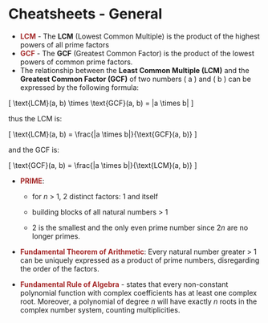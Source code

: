 # Cheatsheets - General


- **<span style="color: brown; font-weight:bold; font-style: normal">LCM</span>** - The **LCM** (Lowest Common Multiple) is the product of the highest powers of all prime factors
- **<span style="color: brown; font-weight:bold; font-style: normal">GCF</span>** - The **GCF** (Greatest Common Factor) is the product of the lowest powers of common prime factors.
- The relationship between the **Least Common Multiple (LCM)** and the **Greatest Common Factor (GCF)** of two numbers \( a \) and \( b \) can be expressed by the following formula:

\[
\text{LCM}(a, b) \times \text{GCF}(a, b) = |a \times b|
\]

thus the LCM is:

\[
\text{LCM}(a, b) = \frac{|a \times b|}{\text{GCF}(a, b)}
\]

and the GCF is:

\[
\text{GCF}(a, b) = \frac{|a \times b|}{\text{LCM}(a, b)}
\]

- **<span style="color: brown; font-weight:bold; font-style: normal">PRIME</span>**:
    - for $n$ > 1, 2 distinct factors: 1 and itself
    - building blocks of all natural numbers > 1

    - 2 is the smallest and the only even prime number since $2n$ are no longer primes.

- **<span style="color: brown; font-weight:bold; font-style: normal">Fundamental Theorem of Arithmetic</span>**: Every natural number greater > 1 can be uniquely expressed as a product of prime numbers, disregarding the order of the factors.

- **<span style="color: brown; font-weight:bold; font-style: normal">Fundamental Rule of Algebra</span>** - states that every non-constant polynomial function with complex coefficients has at least one complex root. Moreover, a polynomial of degree $n$ will have exactly $n$ roots in the complex number system, counting multiplicities.
